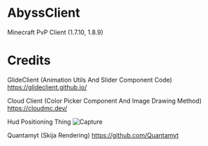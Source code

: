 # AbyssClient
Minecraft PvP Client (1.7.10, 1.8.9)

# Credits

GlideClient (Animation Utils And Slider Component Code)
https://glideclient.github.io/

Cloud Client (Color Picker Component And Image Drawing Method)
https://cloudmc.dev/

Hud Positioning Thing
![Capture](https://github.com/user-attachments/assets/f7dca2db-da0d-4c13-8d29-22dcd8d35e46)

Quantamyt (Skija Rendering)
https://github.com/Quantamyt
